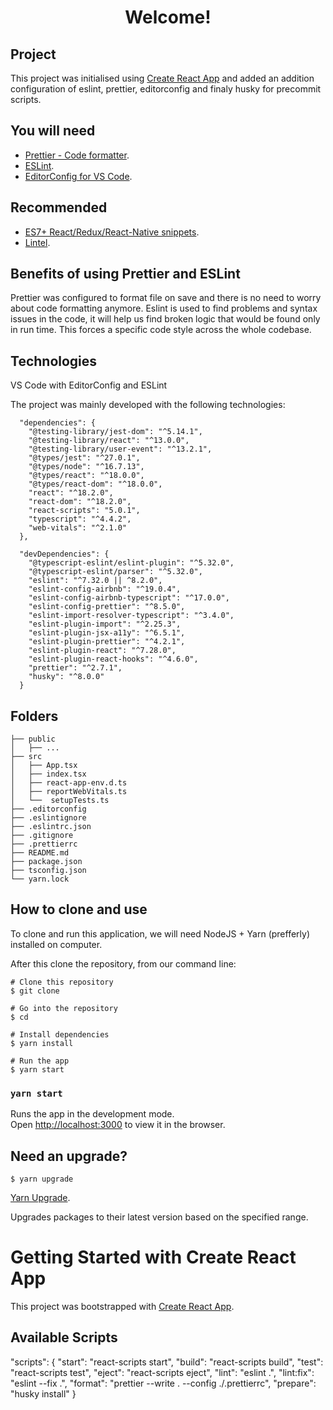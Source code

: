 <h1 align="center">Welcome!</h1>

## Project

This project was initialised using [Create React App](https://reactjs.org/docs/create-a-new-react-app.html) and added an addition configuration of eslint, prettier, editorconfig and finaly husky for precommit scripts.

## You will need

- [Prettier - Code formatter](https://marketplace.visualstudio.com/items?itemName=esbenp.prettier-vscode).
- [ESLint](https://marketplace.visualstudio.com/items?itemName=dbaeumer.vscode-eslint).
- [EditorConfig for VS Code](https://marketplace.visualstudio.com/items?itemName=EditorConfig.EditorConfig).

## Recommended

- [ES7+ React/Redux/React-Native snippets](https://marketplace.visualstudio.com/items?itemName=dsznajder.es7-react-js-snippets).
- [Lintel](https://marketplace.visualstudio.com/items?itemName=mflo999.lintel).

## Benefits of using Prettier and ESLint

Prettier was configured to format file on save and there is no need to worry about code formatting anymore. Eslint is used to find problems and syntax issues in the code, it will help us find broken logic that would be found only in run time. This forces a specific code style across the whole codebase.

## Technologies

VS Code with EditorConfig and ESLint

The project was mainly developed with the following technologies:

```
  "dependencies": {
    "@testing-library/jest-dom": "^5.14.1",
    "@testing-library/react": "^13.0.0",
    "@testing-library/user-event": "^13.2.1",
    "@types/jest": "^27.0.1",
    "@types/node": "^16.7.13",
    "@types/react": "^18.0.0",
    "@types/react-dom": "^18.0.0",
    "react": "^18.2.0",
    "react-dom": "^18.2.0",
    "react-scripts": "5.0.1",
    "typescript": "^4.4.2",
    "web-vitals": "^2.1.0"
  },

  "devDependencies": {
    "@typescript-eslint/eslint-plugin": "^5.32.0",
    "@typescript-eslint/parser": "^5.32.0",
    "eslint": "^7.32.0 || ^8.2.0",
    "eslint-config-airbnb": "^19.0.4",
    "eslint-config-airbnb-typescript": "^17.0.0",
    "eslint-config-prettier": "^8.5.0",
    "eslint-import-resolver-typescript": "^3.4.0",
    "eslint-plugin-import": "^2.25.3",
    "eslint-plugin-jsx-a11y": "^6.5.1",
    "eslint-plugin-prettier": "^4.2.1",
    "eslint-plugin-react": "^7.28.0",
    "eslint-plugin-react-hooks": "^4.6.0",
    "prettier": "^2.7.1",
    "husky": "^8.0.0"
  }

```

## Folders

```
├── public
│   ├── ...
├── src
│   ├── App.tsx
│   ├── index.tsx
│   ├── react-app-env.d.ts
│   ├── reportWebVitals.ts
│   └──  setupTests.ts
├── .editorconfig
├── .eslintignore
├── .eslintrc.json
├── .gitignore
├── .prettierrc
├── README.md
├── package.json
├── tsconfig.json
└── yarn.lock
```

## How to clone and use

To clone and run this application, we will need NodeJS + Yarn (prefferly) installed on computer.

After this clone the repository, from our command line:

```
# Clone this repository
$ git clone

# Go into the repository
$ cd

# Install dependencies
$ yarn install

# Run the app
$ yarn start
```

### `yarn start`

Runs the app in the development mode.\
Open [http://localhost:3000](http://localhost:3000) to view it in the browser.

## Need an upgrade?

```
$ yarn upgrade
```

[Yarn Upgrade](https://classic.yarnpkg.com/en/docs/cli/upgrade/).

Upgrades packages to their latest version based on the specified range.

# Getting Started with Create React App

This project was bootstrapped with [Create React App](https://github.com/facebook/create-react-app).

## Available Scripts

"scripts": {
"start": "react-scripts start",
"build": "react-scripts build",
"test": "react-scripts test",
"eject": "react-scripts eject",
"lint": "eslint .",
"lint:fix": "eslint --fix .",
"format": "prettier --write . --config ./.prettierrc",
"prepare": "husky install"
}
